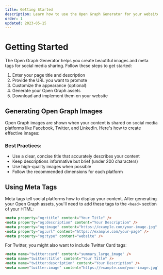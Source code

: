 ```yaml
---
title: Getting Started
description: Learn how to use the Open Graph Generator for your website
order: 1
updated: 2023-05-15
---
```


# Getting Started

The Open Graph Generator helps you create beautiful images and meta tags for social media sharing. Follow these steps to get started:

1. Enter your page title and description
2. Provide the URL you want to promote
3. Customize the appearance (optional)
4. Generate your Open Graph assets
5. Download and implement them on your website

## Generating Open Graph Images

Open Graph images are shown when your content is shared on social media platforms like Facebook, Twitter, and LinkedIn. Here's how to create effective images:

### Best Practices:

- Use a clear, concise title that accurately describes your content
- Keep descriptions informative but brief (under 200 characters)
- Use high-quality images when possible
- Follow the recommended dimensions for each platform

## Using Meta Tags

Meta tags tell social platforms how to display your content. After generating your Open Graph assets, you'll need to add these tags to the `<head>` section of your HTML:

```html
<meta property="og:title" content="Your Title" />
<meta property="og:description" content="Your Description" />
<meta property="og:image" content="https://example.com/your-image.jpg" />
<meta property="og:url" content="https://example.com/your-page" />
<meta property="og:type" content="website" />
```

For Twitter, you might also want to include Twitter Card tags:

```html
<meta name="twitter:card" content="summary_large_image" />
<meta name="twitter:title" content="Your Title" />
<meta name="twitter:description" content="Your Description" />
<meta name="twitter:image" content="https://example.com/your-image.jpg" />
```
